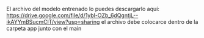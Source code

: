 El archivo del modelo entrenado lo puedes descargarlo aquí: https://drive.google.com/file/d/1ybl-OZb_6dQgntjL--ikAYYmBSucmClT/view?usp=sharing el archivo debe colocarce dentro de la carpeta app junto con el main
